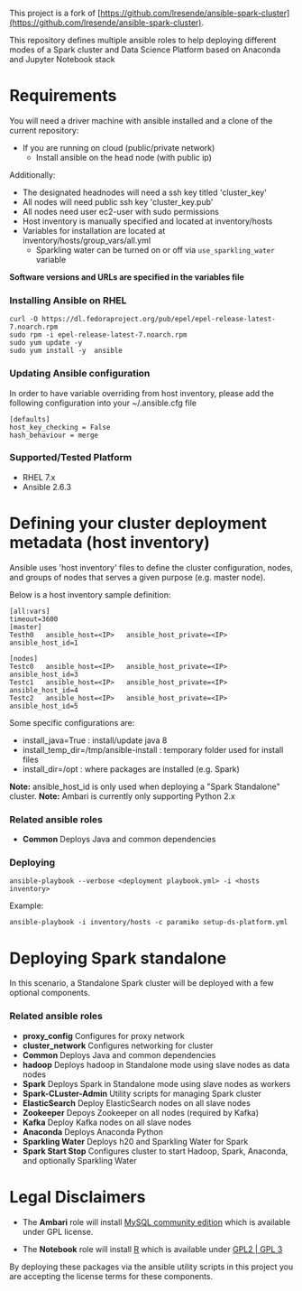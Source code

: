 This project is a fork of [https://github.com/lresende/ansible-spark-cluster](https://github.com/lresende/ansible-spark-cluster).

This repository defines multiple ansible roles to help deploying different modes of a Spark cluster and
Data Science Platform based on Anaconda and Jupyter Notebook stack

# Requirements

You will need a driver machine with ansible installed and a clone of the current repository:

* If you are running on cloud (public/private network)
  * Install ansible on the head node (with public ip)

Additionally:
 - The designated headnodes will need a ssh key titled 'cluster_key'
 - All nodes will need public ssh key 'cluster_key.pub'
 - All nodes need user ec2-user with sudo permissions
 - Host inventory is manually specified and located at inventory/hosts
 - Variables for installation are located at inventory/hosts/group_vars/all.yml
   - Sparkling water can be turned on or off via ```use_sparkling_water``` variable 

**Software versions and URLs are specified in the variables file**

### Installing Ansible on RHEL

```
curl -O https://dl.fedoraproject.org/pub/epel/epel-release-latest-7.noarch.rpm
sudo rpm -i epel-release-latest-7.noarch.rpm
sudo yum update -y
sudo yum install -y  ansible
```


### Updating Ansible configuration

In order to have variable overriding from host inventory, please add the following configuration into your ~/.ansible.cfg file

```
[defaults]
host_key_checking = False
hash_behaviour = merge
```

### Supported/Tested Platform

* RHEL 7.x
* Ansible 2.6.3


# Defining your cluster deployment metadata (host inventory)

Ansible uses 'host inventory' files to define the cluster configuration, nodes, and groups of nodes
that serves a given purpose (e.g. master node).

Below is a host inventory sample definition:

```
[all:vars]
timeout=3600
[master]
Testh0   ansible_host=<IP>   ansible_host_private=<IP>  ansible_host_id=1

[nodes]
Testc0   ansible_host=<IP>   ansible_host_private=<IP>  ansible_host_id=3
Testc1   ansible_host=<IP>   ansible_host_private=<IP>  ansible_host_id=4
Testc2   ansible_host=<IP>   ansible_host_private=<IP>  ansible_host_id=5

```

Some specific configurations are:

* install_java=True : install/update java 8
* install_temp_dir=/tmp/ansible-install : temporary folder used for install files
* install_dir=/opt : where packages are installed (e.g. Spark)

**Note:** ansible_host_id is only used when deploying a "Spark Standalone" cluster.
**Note:** Ambari is currently only supporting Python 2.x

### Related ansible roles

* **Common**  Deploys Java and common dependencies

### Deploying

```
ansible-playbook --verbose <deployment playbook.yml> -i <hosts inventory>
```

Example:

```
ansible-playbook -i inventory/hosts -c paramiko setup-ds-platform.yml
```

# Deploying Spark standalone

In this scenario, a Standalone Spark cluster will be deployed with a few optional components.

### Related ansible roles
* **proxy_config** Configures for proxy network
* **cluster_network** Configures networking for cluster
* **Common**  Deploys Java and common dependencies
* **hadoop** Deploys hadoop in Standalone mode using slave nodes as data nodes
* **Spark** Deploys Spark in Standalone mode using slave nodes as workers
* **Spark-CLuster-Admin** Utility scripts for managing Spark cluster
* **ElasticSearch** Deploy ElasticSearch nodes on all slave nodes
* **Zookeeper** Depoys Zookeeper on all nodes (required by Kafka)
* **Kafka** Deploy Kafka nodes on all slave nodes
* **Anaconda** Deploys Anaconda Python
* **Sparkling Water** Deploys h20 and Sparkling Water for Spark
* **Spark Start Stop** Configures cluster to start Hadoop, Spark, Anaconda, and optionally Sparkling Water


# Legal Disclaimers

* The **Ambari** role will install [MySQL community edition](https://www.mysql.com/products/community/)
which is available under GPL license.

* The **Notebook** role will install [R](https://www.r-project.org/) which is available under [GPL2 | GPL 3](https://www.r-project.org/Licenses/)

By deploying these packages via the ansible utility scripts in this project you are accepting the
license terms for these components.
 
